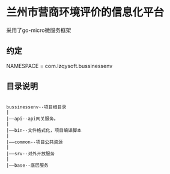 # 兰州市营商环境评价的信息化平台

采用了go-micro微服务框架

## 约定
NAMESPACE = com.lzqysoft.bussinessenv


## 目录说明

<pre><code>
bussinessenv--项目根目录
|
|——api--api网关服务。
|
|——bin--文件格式化，项目编译脚本
|
|——common--项目公共资源
|
|——srv--对外开放服务
|
|——base--底层服务
</code></pre>